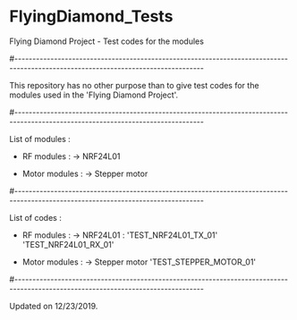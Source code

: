 # FlyingDiamond_Tests
Flying Diamond Project - Test codes for the modules

#----------------------------------------------------------------------------------------------------------------------------------

This repository has no other purpose than to give test codes for the modules used in the 'Flying Diamond Project'.

#----------------------------------------------------------------------------------------------------------------------------------

List of modules :
  - RF modules :
    -> NRF24L01
    
  - Motor modules :
    -> Stepper motor
    
#----------------------------------------------------------------------------------------------------------------------------------

List of codes :
  - RF modules :
    -> NRF24L01 :
      'TEST_NRF24L01_TX_01'
      'TEST_NRF24L01_RX_01'
    
  - Motor modules :
    -> Stepper motor
      'TEST_STEPPER_MOTOR_01'
      
#----------------------------------------------------------------------------------------------------------------------------------

Updated on 12/23/2019.
